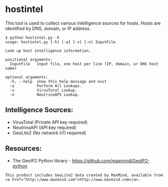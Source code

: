 # hostintel

This tool is used to collect various intelligence sources for hosts.
Hosts are identified by DNS, domain, or IP address.

```
$ python hostintel.py -h
usage: hostintel.py [-h] [-a] [-v] [-n] InputFile

Look up host intelligence information.

positional arguments:
  InputFile   Input file, one host per line (IP, domain, or DNS host name)

optional arguments:
  -h, --help  show this help message and exit
  -a          Perform All Lookups.
  -v          VirusTotal Lookup.
  -n          NeutrinoAPI Lookup.
```

## Intelligence Sources:

   - VirusTotal (Private API key required)
   - NeutrinoAPI (API key required)
   - GeoLite2 (No network I/O required)

## Resources:

   - The GeoIP2 Python library - https://github.com/maxmind/GeoIP2-python

```
This product includes GeoLite2 data created by MaxMind, available from
<a href="http://www.maxmind.com">http://www.maxmind.com</a>.
```
   



